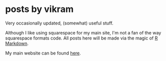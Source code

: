 # posts by vikram

Very occasionally updated, (somewhat) useful stuff.

Although I like using squarespace for my main site, I'm not a fan of the way squarespace formats code. All posts here will be made via the magic of [R Markdown](https://rmarkdown.rstudio.com/). 

My main website can be found [here](https://www.vikram-baliga.com/).
